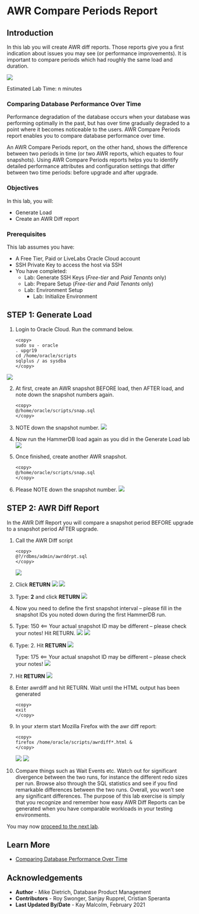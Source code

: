 # AWR Compare Periods Report

## Introduction

In this lab you will create AWR diff reports. Those reports give you a first indication about issues you may see (or performance improvements). It is important to compare periods which had roughly the same load and duration.

![](./images/awr-compare.png " ")

Estimated Lab Time: n minutes

### Comparing Database Performance Over Time
Performance degradation of the database occurs when your database was performing optimally in the past, but has over time gradually degraded to a point where it becomes noticeable to the users. AWR Compare Periods report enables you to compare database performance over time.

An AWR Compare Periods report, on the other hand, shows the difference between two periods in time (or two AWR reports, which equates to four snapshots). Using AWR Compare Periods reports helps you to identify detailed performance attributes and configuration settings that differ between two time periods:  before upgrade and after upgrade.

### Objectives

In this lab, you will:
* Generate Load
* Create an AWR Diff report

### Prerequisites
This lab assumes you have:
- A Free Tier, Paid or LiveLabs Oracle Cloud account
- SSH Private Key to access the host via SSH
- You have completed:
    - Lab: Generate SSH Keys (*Free-tier* and *Paid Tenants* only)
    - Lab: Prepare Setup (*Free-tier* and *Paid Tenants* only)
    - Lab: Environment Setup
		- Lab: Initialize Environment

## **STEP 1**: Generate Load

1.  Login to Oracle Cloud.  Run the command below.
	````
	<copy>
	sudo su - oracle
    . upgr19
    cd /home/oracle/scripts
    sqlplus / as sysdba
	</copy>
	````
   ![](./images/upgrade_19c_29.png " ")

2. At first, create an AWR snapshot BEFORE load, then AFTER load, and note down the snapshot numbers again.
   
	````
	<copy>
	@/home/oracle/scripts/snap.sql
	</copy>
	````

3.  NOTE down the snapshot number.
   ![](./images/upgrade_19c_30.png " ")

4. Now run the HammerDB load again as you did in the Generate Load lab
   ![](./images/upgrade_19c_4.png " ")

5. Once finished, create another AWR snapshot.

	````
	<copy>
	@/home/oracle/scripts/snap.sql
	</copy>
	````

6. Please NOTE down the snapshot number.
   ![](./images/upgrade_19c_31.png " ")

## **STEP 2**: AWR Diff Report

In the AWR Diff Report you will compare a snapshot period BEFORE upgrade to a snapshot period AFTER upgrade.

1. Call the AWR Diff script

	````
	<copy>
	@?/rdbms/admin/awrddrpt.sql
	</copy>
	````
	![](./images/upgrade_19c_32-2.png " ")

	<!-- ````
	Specify the Report Type
	~~~~~~~~~~~~~~~~~~~~~~~
	Would you like an HTML report, or a plain text report?
	Enter 'html' for an HTML report, or 'text' for plain text
	Defaults to 'html'
	Enter value for report_type:
	```` -->

2. Click **RETURN**
   ![](./images/upgrade_19c_32.png " ")
   ![](./images/upgrade_19c_33-2.png " ")

 
	<!--````
	Instances in this Workload Repository schema
	~~~~~~~~~~~~~~~~~~~~~~~~~~~~~~~~~~~~~~~~~~~~
	DB Id      Inst Num	DB Name      Instance	  Host
	------------ ---------- ---------    ----------   ------
	* 72245725	 1	UPGR	     UPGR	  localhost.lo

	Database Id and Instance Number for the First Pair of Snapshots
	~~~~~~~~~~~~~~~~~~~~~~~~~~~~~~~~~~~~~~~~~~~~~~~~~~~~~~~~~~~~~~~
	Using	72245725 for Database Id for the first pair of snapshots
	Using	       1 for Instance Number for the first pair of snapshots


	Specify the number of days of snapshots to choose from
	~~~~~~~~~~~~~~~~~~~~~~~~~~~~~~~~~~~~~~~~~~~~~~~~~~~~~~
	Entering the number of days (n) will result in the most recent
	(n) days of snapshots being listed.  Pressing  without
	specifying a number lists all completed snapshots.


	Enter value for num_days:
	```` -->




4.  Type: **2** and click **RETURN**
   ![](./images/upgrade_19c_34.png " ")

5. Now you need to define the first snapshot interval – please fill in the snapshot IDs you noted down during the first HammerDB run.
	<!-- ````
	Enter value for num_days: 2

	Listing the last 2 days of Completed Snapshots
	Instance     DB Name	  Snap Id	Snap Started	Snap Level
	------------ ------------ ---------- ------------------ ----------

	UPGR	     UPGR		110  20 Feb 2020 22:12	  1
					111  20 Feb 2020 22:39	  1
					112  20 Feb 2020 22:40	  1
					113  21 Feb 2020 00:05	  1
					114  21 Feb 2020 00:15	  1


	Specify the First Pair of Begin and End Snapshot Ids
	~~~~~~~~~~~~~~~~~~~~~~~~~~~~~~~~~~~~~~~~~~~~~~~~~~~~
	Enter value for begin_snap:
	```` -->

6. Type: 150  <== Your actual snapshot ID may be different – please check your notes!  Hit RETURN.
   ![](./images/upgrade_19c_35.png " ")
   ![](./images/upgrade_19c_36.png " ")


7. Type: 2.  Hit **RETURN**
   ![](./images/upgrade_19c_37.png " ")

    Type: 175 <== Your actual snapshot ID may be different – please check your notes!
	![](./images/upgrade_19c_38.png " ")
8. Hit **RETURN**
   ![](./images/upgrade_19c_41.png " ")

9.  Enter awrdiff and hit RETURN. Wait until the HTML output has been generated

	````
	<copy>
	exit
	</copy>
	````

9. In your xterm start Mozilla Firefox with the awr diff report:
    

	````
	<copy>
	firefox /home/oracle/scripts/awrdiff*.html &
	</copy>
	````
	![](./images/upgrade_19c_39.png " ")
	![](./images/upgrade_19c_40.png " ")

10. Compare things such as Wait Events etc. Watch out for significant divergence between the two runs, for instance the different redo sizes per run.  Browse also through the SQL statistics and see if you find remarkable differences between the two runs.  Overall, you won’t see any significant differences. The purpose of this lab exercise is simply that you recognize and remember how easy AWR Diff Reports can be generated when you have comparable workloads in your testing environments.

You may now [proceed to the next lab](#next).

## Learn More

* [Comparing Database Performance Over Time](https://docs.oracle.com/en/database/oracle/oracle-database/19/tgdba/comparing-database-performance-over-time.html#GUID-BEDBF986-1A69-459A-90F5-350B8A407516)

## Acknowledgements
* **Author** - Mike Dietrich, Database Product Management
* **Contributors** -  Roy Swonger, Sanjay Rupprel, Cristian Speranta
* **Last Updated By/Date** - Kay Malcolm, February 2021
